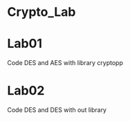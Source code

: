 # Crypto_Lab

# Lab01
Code DES and AES with library cryptopp

# Lab02 
Code DES and DES with out library
